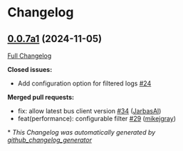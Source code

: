 # Changelog

## [0.0.7a1](https://github.com/OpenVoiceOS/ovos-messagebus/tree/0.0.7a1) (2024-11-05)

[Full Changelog](https://github.com/OpenVoiceOS/ovos-messagebus/compare/0.0.6...0.0.7a1)

**Closed issues:**

- Add configuration option for filtered logs [\#24](https://github.com/OpenVoiceOS/ovos-messagebus/issues/24)

**Merged pull requests:**

- fix: allow latest bus client version [\#34](https://github.com/OpenVoiceOS/ovos-messagebus/pull/34) ([JarbasAl](https://github.com/JarbasAl))
- feat\(performance\): configurable filter [\#29](https://github.com/OpenVoiceOS/ovos-messagebus/pull/29) ([mikejgray](https://github.com/mikejgray))



\* *This Changelog was automatically generated by [github_changelog_generator](https://github.com/github-changelog-generator/github-changelog-generator)*
